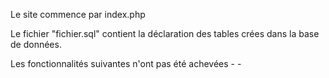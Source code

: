 Le site commence par index.php

Le fichier "fichier.sql" contient la déclaration des tables crées dans la base de données.

Les fonctionnalités suivantes n'ont pas été achevées 
	-
	-
